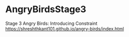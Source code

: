 # AngryBirdsStage3
Stage 3 Angry Birds: Introducing Constraint
https://shreshthkant101.github.io/angry-birds/index.html
